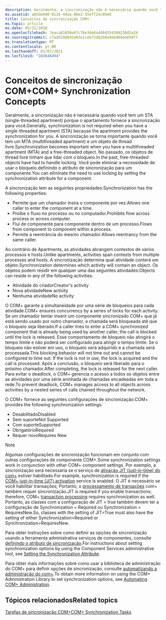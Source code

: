 ```yaml
---
description: Geralmente, a sincronização não é necessária quando você tem um STA (single-threaded apartment) porque o apartamento fornece a sincronização para você.
ms.assetid: a05de040-0115-44aa-80e2-55eff2ec894d
title: Conceitos de sincronização COM+
ms.topic: article
ms.date: 05/31/2018
ms.openlocfilehash: 7eaca81050e67c76e3de6ad4845543b9230d2a24
ms.sourcegitcommit: c7add10d695482e1ceb72d62b8a4ebd84ea050f7
ms.translationtype: MT
ms.contentlocale: pt-BR
ms.lasthandoff: 01/07/2021
ms.locfileid: "103646494"
---
```

# <a name="com-synchronization-concepts"></a><span data-ttu-id="ae154-103">Conceitos de sincronização COM+</span><span class="sxs-lookup"><span data-stu-id="ae154-103">COM+ Synchronization Concepts</span></span>

<span data-ttu-id="ae154-104">Geralmente, a sincronização não é necessária quando você tem um STA (single-threaded apartment) porque o apartamento fornece a sincronização para você.</span><span class="sxs-lookup"><span data-stu-id="ae154-104">Generally, synchronization is not required when you have a single-threaded apartment (STA) because the apartment provides the synchronization for you.</span></span> <span data-ttu-id="ae154-105">A sincronização se torna importante quando você tem um MTA (multithreaded apartment) e um objeto de thread livre.</span><span class="sxs-lookup"><span data-stu-id="ae154-105">Synchronization becomes important when you have a multithreaded apartment (MTA) and a free-threaded object.</span></span> <span data-ttu-id="ae154-106">No passado, os objetos de thread livre tinham que lidar com o bloqueio.</span><span class="sxs-lookup"><span data-stu-id="ae154-106">In the past, free-threaded objects have had to handle locking.</span></span> <span data-ttu-id="ae154-107">Você pode eliminar a necessidade de usar o bloqueio definindo o atributo de sincronização para um componente.</span><span class="sxs-lookup"><span data-stu-id="ae154-107">You can eliminate the need to use locking by setting the synchronization attribute for a component.</span></span>

<span data-ttu-id="ae154-108">A sincronização tem as seguintes propriedades:</span><span class="sxs-lookup"><span data-stu-id="ae154-108">Synchronization has the following properties:</span></span>

-   <span data-ttu-id="ae154-109">Permite que um chamador insira o componente por vez.</span><span class="sxs-lookup"><span data-stu-id="ae154-109">Allows one caller to enter the component at a time.</span></span>
-   <span data-ttu-id="ae154-110">Proíbe o fluxo no processo ou no computador.</span><span class="sxs-lookup"><span data-stu-id="ae154-110">Prohibits flow across process or across computer.</span></span>
-   <span data-ttu-id="ae154-111">Flui de componente para componente dentro de um processo.</span><span class="sxs-lookup"><span data-stu-id="ae154-111">Flows from component to component within a process.</span></span>
-   <span data-ttu-id="ae154-112">Permite a reentrância do mesmo chamador.</span><span class="sxs-lookup"><span data-stu-id="ae154-112">Allows reentrancy from the same caller.</span></span>

<span data-ttu-id="ae154-113">Ao contrário de Apartments, as atividades abrangem contextos de vários processos e hosts.</span><span class="sxs-lookup"><span data-stu-id="ae154-113">Unlike apartments, activities span contexts from multiple processes and hosts.</span></span> <span data-ttu-id="ae154-114">A sincronização determina qual atividade conterá um objeto.</span><span class="sxs-lookup"><span data-stu-id="ae154-114">Synchronization determines which activity will contain an object.</span></span> <span data-ttu-id="ae154-115">Os objetos podem residir em qualquer uma das seguintes atividades:</span><span class="sxs-lookup"><span data-stu-id="ae154-115">Objects can reside in any of the following activities:</span></span>

-   <span data-ttu-id="ae154-116">Atividade do criador</span><span class="sxs-lookup"><span data-stu-id="ae154-116">Creator's activity</span></span>
-   <span data-ttu-id="ae154-117">Nova atividade</span><span class="sxs-lookup"><span data-stu-id="ae154-117">New activity</span></span>
-   <span data-ttu-id="ae154-118">Nenhuma atividade</span><span class="sxs-lookup"><span data-stu-id="ae154-118">No activity</span></span>

<span data-ttu-id="ae154-119">O COM+ garante a simultaneidade por uma série de bloqueios para cada atividade.</span><span class="sxs-lookup"><span data-stu-id="ae154-119">COM+ ensures concurrency by a series of locks for each activity.</span></span> <span data-ttu-id="ae154-120">Se um chamador tentar inserir um componente sincronizado COM+ que já está sendo usado por outro chamador, a chamada será bloqueada até que o bloqueio seja liberado.</span><span class="sxs-lookup"><span data-stu-id="ae154-120">If a caller tries to enter a COM+ synchronized component that is already being used by another caller, the call is blocked until the lock is released.</span></span> <span data-ttu-id="ae154-121">Esse comportamento de bloqueio não atingirá o tempo limite e não poderá ser configurado para atingir o tempo limite. Se o bloqueio não estiver em uso, o bloqueio será adquirido e a chamada será processada.</span><span class="sxs-lookup"><span data-stu-id="ae154-121">This blocking behavior will not time out and cannot be configured to time out. If the lock is not in use, the lock is acquired and the call is processed.</span></span> <span data-ttu-id="ae154-122">Após a conclusão, o bloqueio será liberado para o próximo chamador.</span><span class="sxs-lookup"><span data-stu-id="ae154-122">After completing, the lock is released for the next caller.</span></span> <span data-ttu-id="ae154-123">Para evitar o deadlock, o COM+ gerencia o acesso a todos os objetos entre as atividades por uma série aninhada de chamadas encadeadas em toda a rede.</span><span class="sxs-lookup"><span data-stu-id="ae154-123">To prevent deadlock, COM+ manages access to all objects across activities by a nested series of calls chained throughout the network.</span></span>

<span data-ttu-id="ae154-124">O COM+ fornece as seguintes configurações de sincronização:</span><span class="sxs-lookup"><span data-stu-id="ae154-124">COM+ provides the following synchronization settings:</span></span>

-   <span data-ttu-id="ae154-125">Desabilitado</span><span class="sxs-lookup"><span data-stu-id="ae154-125">Disabled</span></span>
-   <span data-ttu-id="ae154-126">Sem suporte</span><span class="sxs-lookup"><span data-stu-id="ae154-126">Not Supported</span></span>
-   <span data-ttu-id="ae154-127">Com suporte</span><span class="sxs-lookup"><span data-stu-id="ae154-127">Supported</span></span>
-   <span data-ttu-id="ae154-128">Obrigatório</span><span class="sxs-lookup"><span data-stu-id="ae154-128">Required</span></span>
-   <span data-ttu-id="ae154-129">Requer novo</span><span class="sxs-lookup"><span data-stu-id="ae154-129">Requires New</span></span>

> [!Note]  
> <span data-ttu-id="ae154-130">Algumas configurações de sincronização funcionam em conjunto com outras configurações de componente COM+.</span><span class="sxs-lookup"><span data-stu-id="ae154-130">Some synchronization settings work in conjunction with other COM+ component settings.</span></span> <span data-ttu-id="ae154-131">Por exemplo, a sincronização será necessária se o serviço de [ativação JIT (just-in-time) do com+](com--just-in-time-activation.md) estiver habilitado.</span><span class="sxs-lookup"><span data-stu-id="ae154-131">For example, synchronization is required if the [COM+ just-in-time (JIT) activation](com--just-in-time-activation.md) service is enabled.</span></span> <span data-ttu-id="ae154-132">O JIT é necessário se você habilitar transações; Portanto, o [processamento de transações](com--transactions.md) com+ também requer sincronização.</span><span class="sxs-lookup"><span data-stu-id="ae154-132">JIT is required if you enable transactions; therefore, COM+ [transaction processing](com--transactions.md) requires synchronization as well.</span></span> <span data-ttu-id="ae154-133">Portanto, as classes com a configuração de JIT = true também devem ter a configuração de Synchronization = Required ou Synchronization = RequiresNew.</span><span class="sxs-lookup"><span data-stu-id="ae154-133">So, classes with the setting of JIT=True must also have the setting of either Synchronization=Required or Synchronization=RequiresNew.</span></span>

 

<span data-ttu-id="ae154-134">Para obter instruções sobre como definir as opções de sincronização usando a ferramenta administrativa serviços de componentes, consulte [definindo o atributo de sincronização](setting-the-synchronization-attribute.md).</span><span class="sxs-lookup"><span data-stu-id="ae154-134">For instructions about setting synchronization options by using the Component Services administrative tool, see [Setting the Synchronization Attribute](setting-the-synchronization-attribute.md).</span></span>

<span data-ttu-id="ae154-135">Para obter mais informações sobre como usar a biblioteca de administração do COM+ para definir opções de sincronização, consulte [automatizando a administração do com+](automating-com--administration.md).</span><span class="sxs-lookup"><span data-stu-id="ae154-135">To obtain more information on using the COM+ Administration Library to set synchronization options, see [Automating COM+ Administration](automating-com--administration.md).</span></span>

## <a name="related-topics"></a><span data-ttu-id="ae154-136">Tópicos relacionados</span><span class="sxs-lookup"><span data-stu-id="ae154-136">Related topics</span></span>

<dl> <dt>

[<span data-ttu-id="ae154-137">Tarefas de sincronização COM+</span><span class="sxs-lookup"><span data-stu-id="ae154-137">COM+ Synchronization Tasks</span></span>](com--synchronization-tasks.md)
</dt> </dl>

 

 



